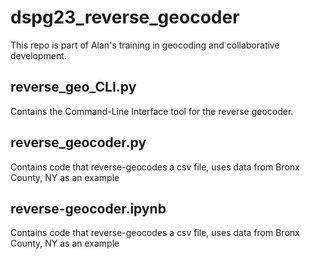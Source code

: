 # dspg23_reverse_geocoder

This repo is part of Alan's training in geocoding and collaborative development.

## reverse_geo_CLI.py
Contains the Command-Line Interface tool for the reverse geocoder.

## reverse_geocoder.py
Contains code that reverse-geocodes a csv file, uses data from Bronx County, NY as an example

## reverse-geocoder.ipynb
Contains code that reverse-geocodes a csv file, uses data from Bronx County, NY as an example
